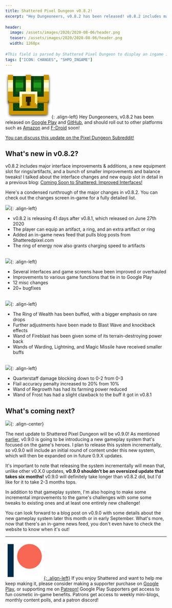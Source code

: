 ```yaml
---
title: Shattered Pixel Dungeon v0.8.2!
excerpt: "Hey Dungeoneers, v0.8.2 has been released! v0.8.2 includes major interface improvements & additions, a new equipment slot for rings/artifacts, and a bunch of smaller improvements and balance tweaks!"

header:
  image: /assets/images/2020/2020-08-06/header.png
  teaser: /assets/images/2020/2020-08-06/header.png
  width: 1260px

#This field is parsed by Shattered Pixel Dungeon to display an ingame icon in its news feed
tags: ["ICON: CHANGES", "SHPD_INGAME"]
---
```


![](/assets/images/SHPD-icon.png){: .align-left} Hey Dungeoneers, v0.8.2 has been released on [Google Play](https://play.google.com/store/apps/details?id=com.shatteredpixel.shatteredpixeldungeon) and [GitHub](https://github.com/00-Evan/shattered-pixel-dungeon/releases), and should roll out to other platforms such as [Amazon](https://www.amazon.com/Shattered-Pixel-Dungeon/dp/B00OH2C21M/) and [F-Droid](https://f-droid.org/en/packages/com.shatteredpixel.shatteredpixeldungeon/) soon!

[You can discuss this update on the Pixel Dungeon Subreddit!](https://www.reddit.com/r/PixelDungeon/comments/i4wc6n/)

## What's new in v0.8.2?

v0.8.2 includes major interface improvements & additions, a new equipment slot for rings/artifacts, and a bunch of smaller improvements and balance tweaks! I talked about the interface changes and new equip slot in detail in a previous blog: [Coming Soon to Shattered: Improved Interfaces!](/blog/coming-soon-to-shattered-improved-interfaces.html)

Here's a condensed runthrough of the major changes in v0.8.2. You can check out the changes screen in-game for a fully detailed list.

![](/assets/images/{{page.date|date:'%Y/%Y-%m-%d'}}/new.png){: .align-left}
- v0.8.2 is releasing 41 days after v0.8.1, which released on June 27th 2020
- The player can equip an artifact, a ring, and an extra artifact or ring
- Added an in-game news feed that pulls blog posts from Shatteredpixel.com
- The ring of energy now also grants charging speed to artifacts
<br><br>

![](/assets/images/{{page.date|date:'%Y/%Y-%m-%d'}}/changes.png){: .align-left}
- Several interfaces and game screens have been improved or overhauled
- Improvements to various game functions that tie in to Google Play
- 12 misc changes
- 20+ bugfixes
<br><br>

![](/assets/images/{{page.date|date:'%Y/%Y-%m-%d'}}/buffs.png){: .align-left}
- The Ring of Wealth has been buffed, with a bigger emphasis on rare drops
- Further adjustments have been made to Blast Wave and knockback effects
- Wand of Fireblast has been given some of its terrain-destroying power back
- Wands of Warding, Lightning, and Magic Missile have received smaller buffs
<br><br>

![](/assets/images/{{page.date|date:'%Y/%Y-%m-%d'}}/nerfs.png){: .align-left}
- Quarterstaff damage blocking down to 0-2 from 0-3
- Flail accuracy penalty increased to 20% from 10%
- Wand of Regrowth has had its farming power reduced
- Wand of Frost has had a slight clawback to the buff it got in v0.8.1

## What's coming next?

![](/assets/images/{{page.date|date:'%Y/%Y-%m-%d'}}/heroes.png){: .align-center}

The next update to Shattered Pixel Dungeon will be v0.9.0! As mentioned [earlier](/blog/shattered-pixel-dungeon-in-2020.html#new-gameplay-system), v0.9.0 is going to be introducing a new gameplay system that's focused on the game's heroes. I plan to release this system incrementally, so v0.9.0 will include an initial round of content under this new system, which will then be expanded on in future 0.9.X updates.

It's important to note that releasing the system incrementally will mean that, unlike other v0.X.0 updates, **v0.9.0 shouldn't be an oversized update that takes six months!** v0.9.0 will definitely take longer than v0.8.2 did, but I'd like for it to take 2-3 months tops.

In addition to that gameplay system, I'm also hoping to make some incremental improvements to the game's challenges with some some tweaks to existing ones and at least one entirely new challenge!

You can look forward to a blog post on v0.9.0 with some details about the new gameplay system later this month or in early September. What's more, now that there's an in-game news feed, you don't even have to check the website to know when it's out!

---

[![](/assets/images/patreon-icon.png){: .align-left}](https://www.patreon.com/ShatteredPixel) If you enjoy Shattered and want to help me keep making it, please consider making a supporter purchase on [Google Play](https://play.google.com/store/apps/details?id=com.shatteredpixel.shatteredpixeldungeon), or supporting me on [Patreon!](https://www.patreon.com/ShatteredPixel) Google Play Supporters get access to fun cosmetic in-game benefits. Patrons get access to weekly mini-blogs, monthly content polls, and a patron discord!
